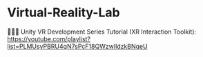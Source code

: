 # Virtual-Reality-Lab

👨🏻‍💻 Unity VR Development Series Tutorial (XR Interaction Toolkit): https://youtube.com/playlist?list=PLMUsyPBRU4qN7sPcF18QWzwIldzkBNqeU
